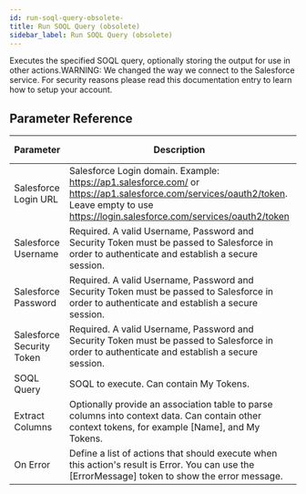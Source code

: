 ```yaml
---
id: run-soql-query-obsolete-
title: Run SOQL Query (obsolete)
sidebar_label: Run SOQL Query (obsolete)
---
```



Executes the specified SOQL query, optionally storing the output for use in other actions.WARNING: We changed the way we connect to the Salesforce service. For security reasons please read this documentation entry to learn how to setup your account.

## Parameter Reference
| Parameter | Description | Supports Tokens | Default |
| -- | -- | -- | -- |
| Salesforce Login URL | Salesforce Login domain. Example: https://ap1.salesforce.com/ or https://ap1.salesforce.com/services/oauth2/token. Leave empty to use https://login.salesforce.com/services/oauth2/token | No | None |
| Salesforce Username | Required. A valid Username, Password and Security Token must be passed to Salesforce in order to authenticate and establish a secure session. | No | None |
| Salesforce Password | Required. A valid Username, Password and Security Token must be passed to Salesforce in order to authenticate and establish a secure session. | No | None |
| Salesforce Security Token | Required. A valid Username, Password and Security Token must be passed to Salesforce in order to authenticate and establish a secure session. | No | None |
| SOQL Query | SOQL to execute. Can contain My Tokens. | Yes | None |
| Extract Columns | Optionally provide an association table to parse columns into context data. Can contain other context tokens, for example [Name], and My Tokens. | Yes | None |
| On Error | Define a list of actions that should execute when this action's result is Error. You can use the [ErrorMessage] token to show the error message. | No | None |
